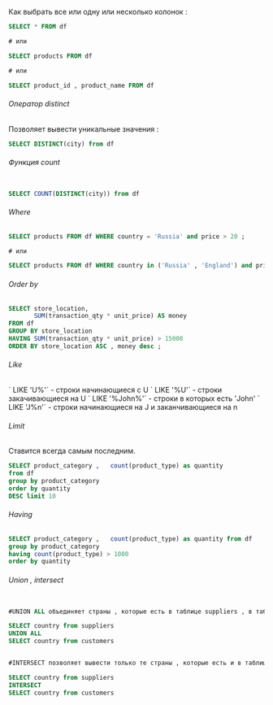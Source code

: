 
Как выбрать все или одну или несколько колонок : 

```SQL
SELECT * FROM df

# или 

SELECT products FROM df

# или 

SELECT product_id , product_name FROM df
```


<h6>Оператор distinct </h6>
Позволяет вывести уникальные значения : 

```sql
SELECT DISTINCT(city) from df
```



<h6>Функция count </h6>

```SQL 

SELECT COUNT(DISTINCT(city)) from df
```


<h6>Where</h6>

```SQL 
SELECT products FROM df WHERE country = 'Russia' and price > 20 ; 

# или 

SELECT products FROM df WHERE country in ('Russia' , 'England') and price > 20 ; 
```


<h6>Order by</h6>

```SQL
SELECT store_location, 
       SUM(transaction_qty * unit_price) AS money 
FROM df 
GROUP BY store_location 
HAVING SUM(transaction_qty * unit_price) > 15000 
ORDER BY store_location ASC , money desc ;

```


<h6>Like</h6>
` LIKE 'U%'`  - строки начинающиеся с U 
` LIKE '%U'`  - строки закачивающиеся на U 
` LIKE '%John%'`  - строки в которых есть  'John'
` LIKE 'J%n'`  - строки начинающиеся на J и заканчивающиеся на n


<h6>Limit</h6>
Ставится всегда самым последним.

```SQL
SELECT product_category ,   count(product_type) as quantity 
from df 
group by product_category 
order by quantity 
DESC limit 10
```


<h6>Having</h6>

```SQL
SELECT product_category ,   count(product_type) as quantity from df 
group by product_category 
having count(product_type) > 1000
order by quantity 
```


<h6>Union , intersect </h6>

```SQL

#UNION ALL объединяет страны , которые есть в таблице suppliers , в таблице customers. То есть все страны из первой и все страны из второй. 

SELECT country from suppliers
UNION ALL
SELECT country from customers


#INTERSECT позволяет вывести только те страны , которые есть и в таблице suppliers и в таблице customers. То есть идет пересечение

SELECT country from suppliers
INTERSECT 
SELECT country from customers
```

